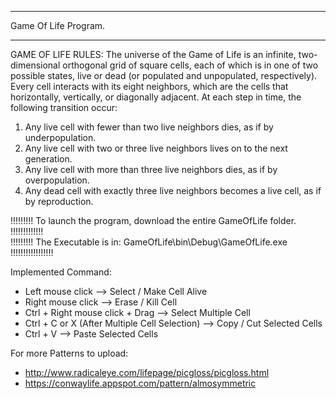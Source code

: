*******************************************************************************************
Game Of Life Program.
*******************************************************************************************

GAME OF LIFE RULES:
The universe of the Game of Life is an infinite, two-dimensional orthogonal grid of square cells, each of which is in one of two possible states, live or dead (or populated and unpopulated, respectively).
Every cell interacts with its eight neighbors, which are the cells that horizontally, vertically, or diagonally adjacent. At each step in time, the following transition occur:
1) Any live cell with fewer than two live neighbors dies, as if by underpopulation. 
2) Any live cell with two or three live neighbors lives on to the next generation. 
3) Any live cell with more than three live neighbors dies, as if by overpopulation. 
4) Any dead cell with exactly three live neighbors becomes a live cell, as if by reproduction. 

!!!!!!!!! To launch the program, download the entire GameOfLife folder. !!!!!!!!!!!!!    
!!!!!!!!! The Executable is in: GameOfLife\bin\Debug\GameOfLife.exe !!!!!!!!!!!!!!!!!

Implemented Command:
- Left mouse click --> Select / Make Cell Alive 
- Right mouse click --> Erase / Kill Cell
- Ctrl + Right mouse click + Drag --> Select Multiple Cell
- Ctrl + C or X (After Multiple Cell Selection) --> Copy / Cut Selected Cells
- Ctrl + V --> Paste Selected Cells


For more Patterns to upload:
- http://www.radicaleye.com/lifepage/picgloss/picgloss.html
- https://conwaylife.appspot.com/pattern/almosymmetric
